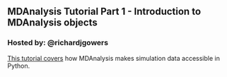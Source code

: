 ## MDAnalysis Tutorial Part 1 - Introduction to MDAnalysis objects
### Hosted by: @richardjgowers

[This tutorial covers](https://github.com/MDAnalysis/WorkshopHackathon2018/blob/master/03_Tutorial1/MDAnalysis_Workshop_Part_1.ipynb) how MDAnalysis makes simulation data accessible in Python.


